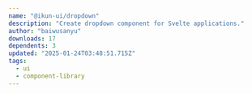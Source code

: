 ```yaml
---
name: "@ikun-ui/dropdown"
description: "Create dropdown component for Svelte applications."
author: "baiwusanyu"
downloads: 17
dependents: 3
updated: "2025-01-24T03:48:51.715Z"
tags: 
  - ui
  - component-library
---
```

